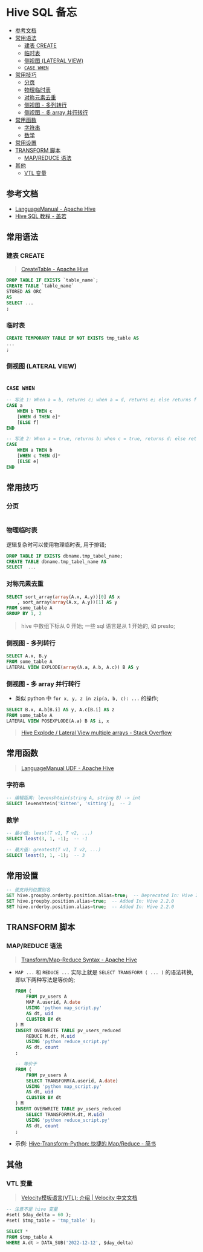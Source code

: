 Hive SQL 备忘
===
<!--START_SECTION:badge-->
<!--END_SECTION:badge-->
<!--info
top: false
hidden: false
-->

<!-- TOC -->
- [参考文档](#参考文档)
- [常用语法](#常用语法)
    - [建表 CREATE](#建表-create)
    - [临时表](#临时表)
    - [侧视图 (LATERAL VIEW)](#侧视图-lateral-view)
    - [`CASE WHEN`](#case-when)
- [常用技巧](#常用技巧)
    - [分页](#分页)
    - [物理临时表](#物理临时表)
    - [对称元素去重](#对称元素去重)
    - [侧视图 - 多列转行](#侧视图---多列转行)
    - [侧视图 - 多 array 并行转行](#侧视图---多-array-并行转行)
- [常用函数](#常用函数)
    - [字符串](#字符串)
    - [数学](#数学)
- [常用设置](#常用设置)
- [TRANSFORM 脚本](#transform-脚本)
    - [MAP/REDUCE 语法](#mapreduce-语法)
- [其他](#其他)
    - [VTL 变量](#vtl-变量)
<!-- TOC -->


## 参考文档
- [LanguageManual - Apache Hive](https://cwiki.apache.org/confluence/display/Hive/LanguageManual)
- [Hive SQL 教程 - 盖若](https://www.gairuo.com/p/hive-sql-tutorial)

## 常用语法

### 建表 CREATE
> [CreateTable - Apache Hive](https://cwiki.apache.org/confluence/display/Hive/LanguageManual+DDL#LanguageManualDDL-CreateTable)
```sql
DROP TABLE IF EXISTS `table_name`;
CREATE TABLE `table_name` 
STORED AS ORC 
AS
SELECT ...
;
```

### 临时表
```sql
CREATE TEMPORARY TABLE IF NOT EXISTS tmp_table AS
...
;
```

### 侧视图 (LATERAL VIEW)
```sql

```

### `CASE WHEN`
```sql
-- 写法 1: When a = b, returns c; when a = d, returns e; else returns f.
CASE a 
    WHEN b THEN c 
    [WHEN d THEN e]* 
    [ELSE f] 
END

-- 写法 2: When a = true, returns b; when c = true, returns d; else returns e.
CASE 
    WHEN a THEN b 
    [WHEN c THEN d]* 
    [ELSE e] 
END
```


## 常用技巧

### 分页
```sql

```

### 物理临时表
逻辑复杂时可以使用物理临时表, 用于排错;
```sql
DROP TABLE IF EXISTS dbname.tmp_tabel_name;
CREATE TABLE dbname.tmp_tabel_name AS  
SELECT  ...
```

### 对称元素去重
```sql
SELECT sort_array(array(A.x, A.y))[0] AS x
    , sort_array(array(A.x, A.y))[1] AS y
FROM some_table A
GROUP BY 1, 2
```
> hive 中数组下标从 0 开始; 一些 sql 语言是从 1 开始的, 如 presto;

### 侧视图 - 多列转行
```sql
SELECT A.x, B.y
FROM some_table A
LATERAL VIEW EXPLODE(array(A.a, A.b, A.c)) B AS y
```

### 侧视图 - 多 array 并行转行
- 类似 python 中 `for x, y, z in zip(a, b, c): ...` 的操作;
```sql
SELECT B.x, A.b[B.i] AS y, A.c[B.i] AS z
FROM some_table A
LATERAL VIEW POSEXPLODE(A.a) B AS i, x
```
> [Hive Explode / Lateral View multiple arrays - Stack Overflow](https://stackoverflow.com/questions/20667473/hive-explode-lateral-view-multiple-arrays)


## 常用函数
> [LanguageManual UDF - Apache Hive](https://cwiki.apache.org/confluence/display/Hive/LanguageManual+UDF)

### 字符串
```sql
-- 编辑距离: levenshtein(string A, string B) -> int
SELECT levenshtein('kitten', 'sitting');  -- 3
```

### 数学
```sql
-- 最小值: least(T v1, T v2, ...)
SELECT least(3, 1, -1);  -- -1

-- 最大值: greatest(T v1, T v2, ...)
SELECT least(3, 1, -1);  -- 3
```


## 常用设置
```sql
-- 使支持列位置别名
SET hive.groupby.orderby.position.alias=true;  -- Deprecated In: Hive 2.2.0
SET hive.groupby.position.alias=true;  -- Added In: Hive 2.2.0
SET hive.orderby.position.alias=true;  -- Added In: Hive 2.2.0
```

## TRANSFORM 脚本

### MAP/REDUCE 语法
> [Transform/Map-Reduce Syntax - Apache Hive](https://cwiki.apache.org/confluence/display/Hive/LanguageManual+Transform)
- `MAP ...` 和 `REDUCE ...` 实际上就是 `SELECT TRANSFORM ( ... )` 的语法转换, 即以下两种写法是等价的;
    ```sql
    FROM (
        FROM pv_users A
        MAP A.userid, A.date
        USING 'python map_script.py'
        AS dt, uid
        CLUSTER BY dt
    ) M
    INSERT OVERWRITE TABLE pv_users_reduced
        REDUCE M.dt, M.uid
        USING 'python reduce_script.py'
        AS dt, count
    ;

    -- 等价于
    FROM (
        FROM pv_users A
        SELECT TRANSFORM(A.userid, A.date)
        USING 'python map_script.py'
        AS dt, uid
        CLUSTER BY dt
    ) M
    INSERT OVERWRITE TABLE pv_users_reduced
        SELECT TRANSFORM(M.dt, M.uid)
        USING 'python reduce_script.py'
        AS dt, count
    ;
    ```

- 示例: [Hive-Transform-Python: 快捷的 Map/Reduce - 简书](https://www.jianshu.com/p/8a7b3cf4cac5/)


## 其他

### VTL 变量
> [Velocity模板语言(VTL): 介绍 | Velocity 中文文档](https://wizardforcel.gitbooks.io/velocity-doc/content/5.html)

```sql
-- 注意不是 hive 变量
#set( $day_delta = 60 );
#set( $tmp_table = 'tmp_table' );

SELECT *
FROM $tmp_table A
WHERE A.dt > DATA_SUB('2022-12-12', $day_delta)
```